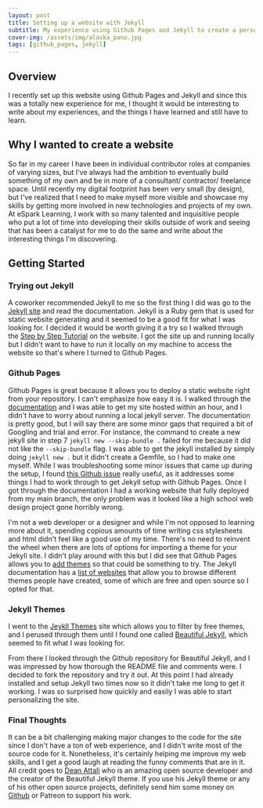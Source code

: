 ```yaml
---
layout: post
title: Setting up a website with Jekyll
subtitle: My experience using Github Pages and Jekyll to create a personal website.
cover-img: /assets/img/alaska_pano.jpg
tags: [github_pages, jekyll]
---
```


## Overview
I recently set up this website using Github Pages and Jekyll and since this was a totally new experience for me, I thought it would be interesting to write about my experiences, and the things I have learned and still have to learn.

## Why I wanted to create a website
So far in my career I have been in individual contributor roles at companies of varying sizes, but I've always had the ambition to eventually build something of my own and be in more of a consultant/ contractor/ freelance space. Until recently my digital footprint has been very small (by design), but I've realized that I need to make myself more visible and showcase my skills by getting more involved in new technologies and projects of my own. At eSpark Learning, I work with so many talented and inquisitive people who put a lot of time into developing their skills outside of work and seeing that has been a catalyst for me to do the same and write about the interesting things I'm discovering.

## Getting Started
### Trying out Jekyll
A coworker recommended Jekyll to me so the first thing I did was go to the [Jekyll site](https://jekyllrb.com/docs/) and read the documentation. Jekyll is a Ruby gem that is used for static website generating and it seemed to be a good fit for what I was looking for. I decided it would be worth giving it a try so I walked through the [Step by Step Tutorial](https://jekyllrb.com/docs/step-by-step/01-setup/) on the website. I got the site up and running locally but I didn't want to have to run it locally on my machine to access the website so that's where I turned to Github Pages.

### Github Pages
Github Pages is great because it allows you to deploy a static website right from your repository. I can't emphasize how easy it is. I walked through the [documentation](https://docs.github.com/en/pages/setting-up-a-github-pages-site-with-jekyll/creating-a-github-pages-site-with-jekyll) and I was able to get my site hosted within an hour, and I didn't have to worry about running a local jekyll server. The documentation is pretty good, but I will say there are some minor gaps that required a bit of Googling and trial and error. For instance, the command to create a new jekyll site in step 7 ```jekyll new --skip-bundle .``` failed for me because it did not like the ```--skip-bundle``` flag. I was able to get the jekyll installed by simply doing ```jekyll new .``` but it didn't create a Gemfile, so I had to make one myself. While I was troubleshooting some minor issues that came up during the setup, I found [this Github issue](https://github.com/github/docs/issues/2177) really useful, as it addresses some things I had to work through to get Jekyll setup with Github Pages. Once I got through the documentation I had a working website that fully deployed from my main branch, the only problem was it looked like a high school web design project gone horribly wrong.

I'm not a web developer or a designer and while I'm not opposed to learning more about it, spending copious amounts of time writing css stylesheets and html didn't feel like a good use of my time. There's no need to reinvent the wheel when there are lots of options for importing a theme for your Jekyll site. I didn't play around with this but I did see that Github Pages allows you to [add themes](https://docs.github.com/en/pages/setting-up-a-github-pages-site-with-jekyll/adding-a-theme-to-your-github-pages-site-using-jekyll) so that could be something to try. The Jekyll documentation has a [list of websites](https://jekyllrb.com/docs/themes/) that allow you to browse different themes people have created, some of which are free and open source so I opted for that.

### Jekyll Themes
I went to the [Jeykll Themes](https://jekyllthemes.io/free) site which allows you to filter by free themes, and I perused through them until I found one called [Beautiful Jekyll](https://jekyllthemes.io/theme/beautiful-jekyll), which seemed to fit what I was looking for. 

From there I looked through the Github repository for Beautiful Jekyll, and I was impressed by how thorough the README file and comments were. I decided to fork the repository and try it out. At this point I had already installed and setup Jekyll two times now so it didn't take me long to get it working. I was so surprised how quickly and easily I was able to start personalizing the site. 

### Final Thoughts
It can be a bit challenging making major changes to the code for the site since I don't have a ton of web experience, and I didn't write most of the source code for it. Nonetheless, it's certainly helping me improve my web skills, and I get a good laugh at reading the funny comments that are in it. All credit goes to [Dean Attali](https://deanattali.com/) who is an amazing open source developer and the creator of the Beautiful Jekyll theme. If you use his Jekyll theme or any of his other open source projects, definitely send him some money on [Github](https://github.com/sponsors/daattali) or Patreon to support his work.